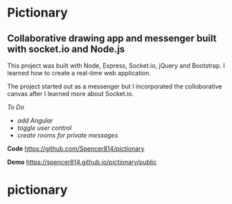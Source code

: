 Pictionary
======================

Collaborative drawing app and messenger built with socket.io and Node.js
------------------------------------------------------------------------

This project was built with Node, Express, Socket.io, jQuery and Bootstrap. I learned how to create a real-time web application.

The project started out as a messenger but I incorporated the colloborative canvas after I learned more about Socket.io.

*To Do*
- *add Angular*
- *toggle user control*
- *create rooms for private messages*

**Code**
https://github.com/Spencer814/pictionary
    
**Demo**
https://spencer814.github.io/pictionary/public

# pictionary

